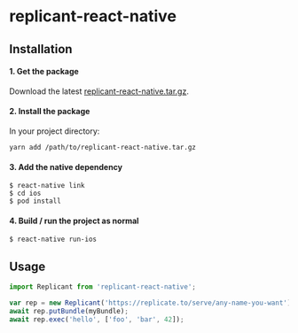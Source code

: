 # replicant-react-native

## Installation

#### 1. Get the package

Download the latest [replicant-react-native.tar.gz](https://github.com/aboodman/replicant/releases).

#### 2. Install the package

In your project directory:

```
yarn add /path/to/replicant-react-native.tar.gz
```

#### 3. Add the native dependency

```
$ react-native link
$ cd ios
$ pod install
```

#### 4. Build / run the project as normal

```
$ react-native run-ios
```

## Usage
```javascript
import Replicant from 'replicant-react-native';

var rep = new Replicant('https://replicate.to/serve/any-name-you-want');
await rep.putBundle(myBundle);
await rep.exec('hello', ['foo', 'bar', 42]);
```
